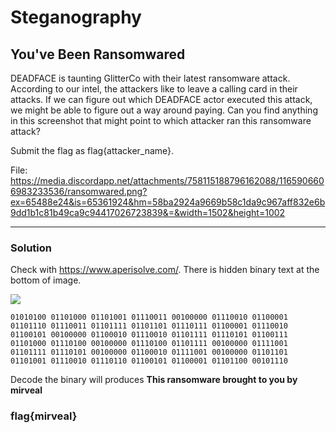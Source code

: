 # Steganography

## You've Been Ransomwared

DEADFACE is taunting GlitterCo with their latest ransomware attack. According to our intel, the attackers like to leave a calling card in their attacks. If we can figure out which DEADFACE actor executed this attack, we might be able to figure out a way around paying. Can you find anything in this screenshot that might point to which attacker ran this ransomware attack?

Submit the flag as flag{attacker_name}.

File: https://media.discordapp.net/attachments/758115188796162088/1165906606983233536/ransomwared.png?ex=65488e24&is=65361924&hm=58ba2924a9669b58c1da9c967aff832e6b9dd1b1c81b49ca9c94417026723839&=&width=1502&height=1002

---

### Solution

Check with https://www.aperisolve.com/. There is hidden binary text at the bottom of image.

![](https://media.discordapp.net/attachments/758115188796162088/1165907588995616828/image_b_6.png?ex=65488f0e&is=65361a0e&hm=3db359c904cb0796bca482464f815f85b877e380e034b223f6044b0e07b4f5be&=&width=1502&height=1002)

```
01010100 01101000 01101001 01110011 00100000 01110010 01100001 01101110 01110011 01101111 01101101 01110111 01100001 01110010 01100101 00100000 01100010 01110010 01101111 01110101 01100111 01101000 01110100 00100000 01110100 01101111 00100000 01111001 01101111 01110101 00100000 01100010 01111001 00100000 01101101 01101001 01110010 01110110 01100101 01100001 01101100 00101110
```

Decode the binary will produces **This ransomware brought to you by mirveal**


### flag{mirveal}